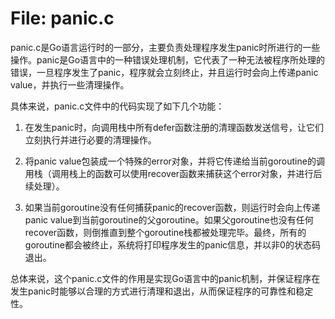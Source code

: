 # File: panic.c

panic.c是Go语言运行时的一部分，主要负责处理程序发生panic时所进行的一些操作。panic是Go语言中的一种错误处理机制，它代表了一种无法被程序所处理的错误，一旦程序发生了panic，程序就会立刻终止，并且运行时会向上传递panic value，并执行一些清理操作。

具体来说，panic.c文件中的代码实现了如下几个功能：

1. 在发生panic时，向调用栈中所有defer函数注册的清理函数发送信号，让它们立刻执行并进行必要的清理操作。

2. 将panic value包装成一个特殊的error对象，并将它传递给当前goroutine的调用栈（调用栈上的函数可以使用recover函数来捕获这个error对象，并进行后续处理）。

3. 如果当前goroutine没有任何捕获panic的recover函数，则运行时会向上传递panic value到当前goroutine的父goroutine。如果父goroutine也没有任何recover函数，则倒推直到整个goroutine栈都被处理完毕。最终，所有的goroutine都会被终止，系统将打印程序发生的panic信息，并以非0的状态码退出。

总体来说，这个panic.c文件的作用是实现Go语言中的panic机制，并保证程序在发生panic时能够以合理的方式进行清理和退出，从而保证程序的可靠性和稳定性。

